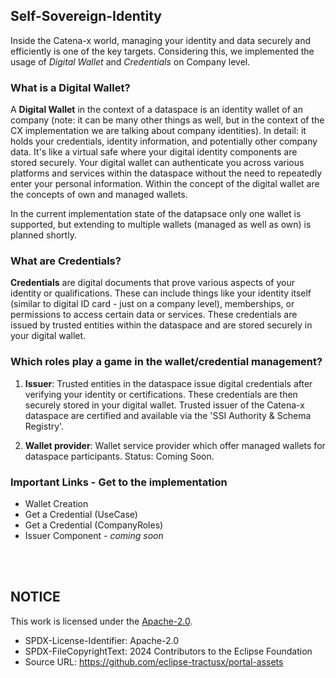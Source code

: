 ## Self-Sovereign-Identity

Inside the Catena-x world, managing your identity and data securely and efficiently is one of the key targets. Considering this, we implemented the usage of _Digital Wallet_ and _Credentials_ on Company level.

### What is a Digital Wallet?

A **Digital Wallet** in the context of a dataspace is an identity wallet of an company (note: it can be many other things as well, but in the context of the CX implementation we are talking about company identities). In detail: it holds your credentials, identity information, and potentially other company data. It's like a virtual safe where your digital identity components are stored securely. Your digital wallet can authenticate you across various platforms and services within the dataspace without the need to repeatedly enter your personal information.
Within the concept of the digital wallet are the concepts of own and managed wallets.

In the current implementation state of the datapsace only one wallet is supported, but extending to multiple wallets (managed as well as own) is planned shortly.

### What are Credentials?

**Credentials** are digital documents that prove various aspects of your identity or qualifications. These can include things like your identity itself (similar to digital ID card - just on a company level), memberships, or permissions to access certain data or services. These credentials are issued by trusted entities within the dataspace and are stored securely in your digital wallet.

### Which roles play a game in the wallet/credential management?

1. **Issuer**: Trusted entities in the dataspace issue digital credentials after verifying your identity or certifications. These credentials are then securely stored in your digital wallet.
   Trusted issuer of the Catena-x dataspace are certified and available via the 'SSI Authority & Schema Registry'.

2. **Wallet provider**: Wallet service provider which offer managed wallets for dataspace participants. Status: Coming Soon.

### Important Links - Get to the implementation

- Wallet Creation
- Get a Credential (UseCase)
- Get a Credential (CompanyRoles)
- Issuer Component - _coming soon_

<br>
<br>

## NOTICE

This work is licensed under the [Apache-2.0](https://www.apache.org/licenses/LICENSE-2.0).

- SPDX-License-Identifier: Apache-2.0
- SPDX-FileCopyrightText: 2024 Contributors to the Eclipse Foundation
- Source URL: https://github.com/eclipse-tractusx/portal-assets
